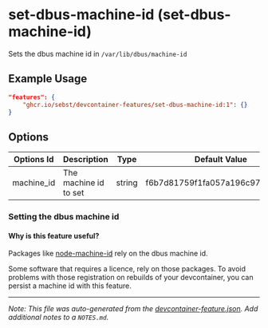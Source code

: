 # set-dbus-machine-id (set-dbus-machine-id)

Sets the dbus machine id in `/var/lib/dbus/machine-id`

## Example Usage

```json
"features": {
    "ghcr.io/sebst/devcontainer-features/set-dbus-machine-id:1": {}
}
```

## Options

| Options Id | Description           | Type   | Default Value                    |
| ---------- | --------------------- | ------ | -------------------------------- |
| machine_id | The machine id to set | string | f6b7d81759f1fa057a196c9766fd1f5c |

### Setting the dbus machine id

#### Why is this feature useful?

Packages like [node-machine-id](https://www.npmjs.com/package/node-machine-id) rely on the dbus machine id.

Some software that requires a licence, rely on those packages. To avoid problems with those registration on rebuilds of your devcontainer, you can persist a machine id with this feature.

---

_Note: This file was auto-generated from the [devcontainer-feature.json](https://github.com/bascodes/devcontainer-features/blob/main/src/set-dbus-machine-id/devcontainer-feature.json). Add additional notes to a `NOTES.md`._
